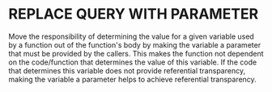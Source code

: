 # REPLACE QUERY WITH PARAMETER

Move the responsibility of determining the value for a given variable used by a function out of the
function's body by making the variable a parameter that must be provided by the callers.
This makes the function not dependent on the code/function that determines the value of this variable. If the code that determines this variable does not provide referential transparency, making the variable a parameter helps to achieve referential transparency.

